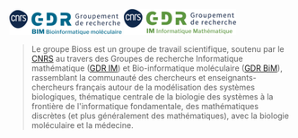 ![img/GDR-IM.png](img/GDR-BIM.png) ![img/GDR-IM.png](img/GDR-IM.png)

> Le groupe Bioss est un groupe de travail scientifique, soutenu par le [CNRS](https://www.cnrs.fr) au travers des Groupes de recherche Informatique mathématique ([GDR IM](https://www.gdr-im.fr/)) et Bio-informatique moléculaire ([GDR BiM](https://www.gdr-bim.cnrs.fr/)), rassemblant la communauté des chercheurs et enseignants-chercheurs français autour de la modélisation des systèmes biologiques, thématique centrale de la biologie des systèmes à la frontière de l'informatique fondamentale, des mathématiques discrètes (et plus généralement des mathématiques), avec la biologie moléculaire et la médecine.

